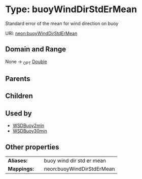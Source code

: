 
# Type: buoyWindDirStdErMean


Standard error of the mean for wind direction on buoy

URI: [neon:buoyWindDirStdErMean](https://data.neonscience.org/buoyWindDirStdErMean)


## Domain and Range

None ->  <sub>OPT</sub> [Double](types/Double.md)

## Parents


## Children


## Used by

 * [WSDBuoy2min](WSDBuoy2min.md)
 * [WSDBuoy30min](WSDBuoy30min.md)

## Other properties

|  |  |  |
| --- | --- | --- |
| **Aliases:** | | buoy wind dir std er mean |
| **Mappings:** | | neon:buoyWindDirStdErMean |

